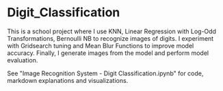 # Digit_Classification

This is a school project where I use KNN, Linear Regression with Log-Odd Transformations, Bernoulli NB to recognize images of digits. I experiment with Gridsearch tuning and Mean Blur Functions to improve model accuracy. Finally, I generate images from the model and perform model evaluation. 

See "Image Recognition System - Digit Classification.ipynb" for code, markdown explanations and visualizations.
